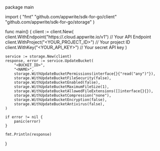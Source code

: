 package main

import (
    "fmt"
    "github.com/appwrite/sdk-for-go/client"
    "github.com/appwrite/sdk-for-go/storage"
)

func main() {
    client := client.New(
        client.WithEndpoint("https://<REGION>.cloud.appwrite.io/v1") // Your API Endpoint
        client.WithProject("<YOUR_PROJECT_ID>") // Your project ID
        client.WithKey("<YOUR_API_KEY>") // Your secret API key
    )

    service := storage.New(client)
    response, error := service.UpdateBucket(
        "<BUCKET_ID>",
        "<NAME>",
        storage.WithUpdateBucketPermissions(interface{}{"read("any")"}),
        storage.WithUpdateBucketFileSecurity(false),
        storage.WithUpdateBucketEnabled(false),
        storage.WithUpdateBucketMaximumFileSize(1),
        storage.WithUpdateBucketAllowedFileExtensions([]interface{}{}),
        storage.WithUpdateBucketCompression("none"),
        storage.WithUpdateBucketEncryption(false),
        storage.WithUpdateBucketAntivirus(false),
    )

    if error != nil {
        panic(error)
    }

    fmt.Println(response)
}
